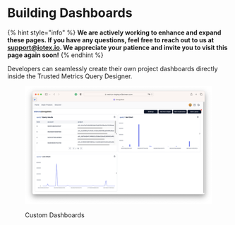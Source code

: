 # Building Dashboards

{% hint style="info" %}
**We are actively working to enhance and expand these pages. If you have any questions, feel free to reach out to us at** [**support@iotex.io**](mailto:support@iotex.io)**. We appreciate your patience and invite you to visit this page again soon!**
{% endhint %}

Developers can seamlessly create their own project dashboards directly inside the Trusted Metrics Query Designer.

<figure><img src="../.gitbook/assets/image (7).png" alt=""><figcaption><p>Custom Dashboards</p></figcaption></figure>
